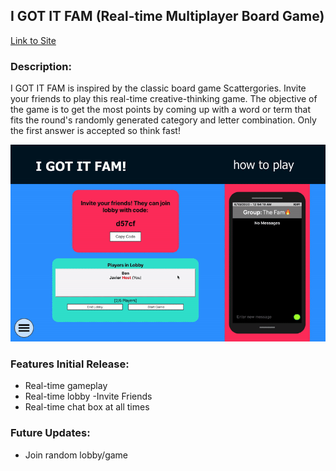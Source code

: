 

## I GOT IT FAM (Real-time Multiplayer Board Game)

[Link to Site](https://igotitfam.com/)

### Description: 
I GOT IT FAM is inspired by the classic board game Scattergories. Invite your friends
to play this real-time creative-thinking game. The objective of the game is to get the most
points by coming up with a word or term that fits the round's randomly generated category and
letter combination. Only the first answer is accepted so think fast!

![Gif Test](/src/components/gifs/startGame.gif)

### Features Initial Release: 
- Real-time gameplay
- Real-time lobby
    -Invite Friends
- Real-time chat box at all times

### Future Updates:
- Join random lobby/game

